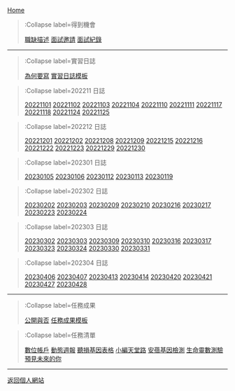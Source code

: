 [Home](/)

> :Collapse label=得到機會
>
> [職缺描述](/offer/description)
> [面試邀請](/offer/invitation)
> [面試紀錄](/offer/interview)

---

> :Collapse label=實習日誌
>
> [為何要寫](/logs/why)
> [實習日誌模板](/logs/log_template)

> :Collapse label=202211 日誌
> 
> [20221101](/logs/20221101)
> [20221102](/logs/20221102)
> [20221103](/logs/20221103)
> [20221104](/logs/20221104)
> [20221110](/logs/20221110)
> [20221111](/logs/20221111)
> [20221117](/logs/20221117)
> [20221118](/logs/20221118)
> [20221124](/logs/20221124)
> [20221125](/logs/20221125)

> :Collapse label=202212 日誌
> 
> [20221201](/logs/20221201)
> [20221202](/logs/20221202)
> [20221208](/logs/20221208)
> [20221209](/logs/20221209)
> [20221215](/logs/20221215)
> [20221216](/logs/20221216)
> [20221222](/logs/20221222)
> [20221223](/logs/20221223)
> [20221229](/logs/20221229)
> [20221230](/logs/20221230)

> :Collapse label=202301 日誌
> 
> [20230105](/logs/20230105)
> [20230106](/logs/20230106)
> [20230112](/logs/20230112)
> [20230113](/logs/20230113)
> [20230119](/logs/20230119)

> :Collapse label=202302 日誌
> 
> [20230202](/logs/20230202)
> [20230203](/logs/20230203)
> [20230209](/logs/20230209)
> [20230210](/logs/20230210)
> [20230216](/logs/20230216)
> [20230217](/logs/20230217)
> [20230223](/logs/20230223)
> [20230224](/logs/20230224)

> :Collapse label=202303 日誌
> 
> [20230302](/logs/20230302)
> [20230303](/logs/20230303)
> [20230309](/logs/20230309)
> [20230310](/logs/20230310)
> [20230316](/logs/20230316)
> [20230317](/logs/20230317)
> [20230323](/logs/20230323)
> [20230324](/logs/20230324)
> [20230330](/logs/20230330)
> [20230331](/logs/20230331)

> :Collapse label=202304 日誌
> 
> [20230406](/logs/20230406)
> [20230407](/logs/20230407)
> [20230413](/logs/20230413)
> [20230414](/logs/20230414)
> [20230420](/logs/20230420)
> [20230421](/logs/20230421)
> [20230427](/logs/20230427)
> [20230428](/logs/20230428)

---

> :Collapse label=任務成果
>
> [公開與否](/missions/display)
> [任務成果模板](/missions/mission_template)

> :Collapse label=任務清單
>
> [數位帳戶](/missions/01_digital_deposit)
> [動態週報](/missions/02_new_edm)
> [聽損基因表格](/missions/03_gene_table)
> [小編天堂路](/missions/04_heaven_road)
> [安蓓基因檢測](/missions/05_mpap_test)
> [生命靈數測驗](/missions/06_life_path_number)
> [預見未來的你](/missions/07_future_you)

<!-- ---

> :Collapse label=實習結束
>
> [數據整理](/end/data)
> [實習證書](/end/certificate)
> [感謝信](/end/thanks-letter)
> [公司推薦信](/end/recommendation-letter) -->

---

[返回個人網站](https://tzuhanchen.github.io/)



<!-- [Markdown Cheat Sheet](/docs/cheat-sheet) -->
<!-- [Code Features](/docs/code-features) -->

<!-- <br><br> -->

<!-- To add links to your other documents, simply -->
<!-- modify contents of `docs/md/_toc.md`. -->